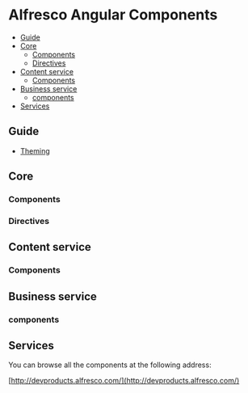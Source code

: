 # Alfresco Angular Components

<!-- markdown-toc start - Don't edit this section.  npm run toc to generate it-->

<!-- toc -->

- [Guide](#guide)
- [Core](#core)
  * [Components](#components)
  * [Directives](#directives)
- [Content service](#content-service)
  * [Components](#components-1)
- [Business service](#business-service)
  * [components](#components)
- [Services](#services)

<!-- tocstop -->

<!-- markdown-toc end -->

## Guide

- [Theming](../docs/theming.md)

## Core

### Components

<!-- CORE START--><!-- CORE END-->
<!-- CORE END-->

### Directives

<!-- CORE DIRECTIVE START--><!-- CORE DIRECTIVE END-->

## Content service

### Components

<!-- CONTENT START--><!-- CONTENT END-->
<!-- CONTENT END-->

<!-- CONTENT DIRECTIVE START--><!-- CONTENT DIRECTIVE END-->

## Business service

### components

<!-- BUSINESS START--><!-- BUSINESS END-->
<!-- BUSINESS END-->

<!-- BUSINESS DIRECTIVE START--><!-- BUSINESS DIRECTIVE END-->

## Services

<!-- SERVICES START--><!-- SERVICES END-->

You can browse all the components at the following address:

[http://devproducts.alfresco.com/](http://devproducts.alfresco.com/)
